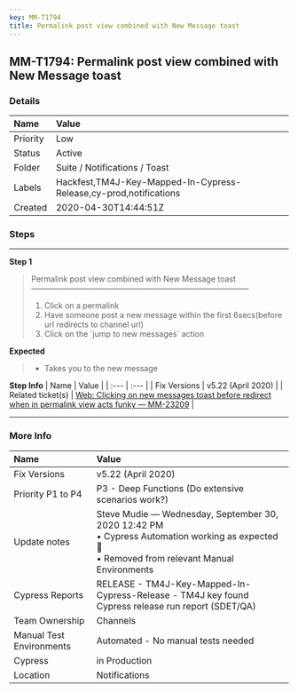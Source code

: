 ```yaml
---
key: MM-T1794
title: Permalink post view combined with New Message toast
---
```


## MM-T1794: Permalink post view combined with New Message toast

### Details

| Name     | Value                                                             |
| :------- | :---------------------------------------------------------------- |
| Priority | Low                                                               |
| Status   | Active                                                            |
| Folder   | Suite / Notifications / Toast                                     |
| Labels   | Hackfest,TM4J-Key-Mapped-In-Cypress-Release,cy-prod,notifications |
| Created  | 2020-04-30T14:44:51Z                                              |

### Steps

<hr/>

**Step 1**

> <article>Permalink post view combined with New Message toast<br>————————————————————————————<ol><li>Click on a permalink</li><li>Have someone post a new message within the first 6secs(before url redirects to channel url)</li><li>Click on the `jump to new messages` action</li></ol></article>

**Expected**

> <article><ul><li>Takes you to the new message</li></ul></article>

**Step Info**
| Name | Value |
| :--- | :--- |
| Fix Versions | v5.22 (April 2020) |
| Related ticket(s) | <a href="https://mattermost.atlassian.net/browse/MM-23209">Web: Clicking on new messages toast before redirect when in permalink view acts funky — MM-23209</a> |

<hr/>

### More Info

| Name                     | Value                                                                                                                                             |
| :----------------------- | :------------------------------------------------------------------------------------------------------------------------------------------------ |
| Fix Versions             | v5.22 (April 2020)                                                                                                                                |
| Priority P1 to P4        | P3 - Deep Functions (Do extensive scenarios work?)                                                                                                |
| Update notes             | Steve Mudie — Wednesday, September 30, 2020 12:42 PM<br>• Cypress Automation working as expected 🎉<br>• Removed from relevant Manual Environments |
| Cypress Reports          | RELEASE - TM4J-Key-Mapped-In-Cypress-Release - TM4J key found Cypress release run report (SDET/QA)                                                |
| Team Ownership           | Channels                                                                                                                                          |
| Manual Test Environments | Automated - No manual tests needed                                                                                                                |
| Cypress                  | in Production                                                                                                                                     |
| Location                 | Notifications                                                                                                                                     |
